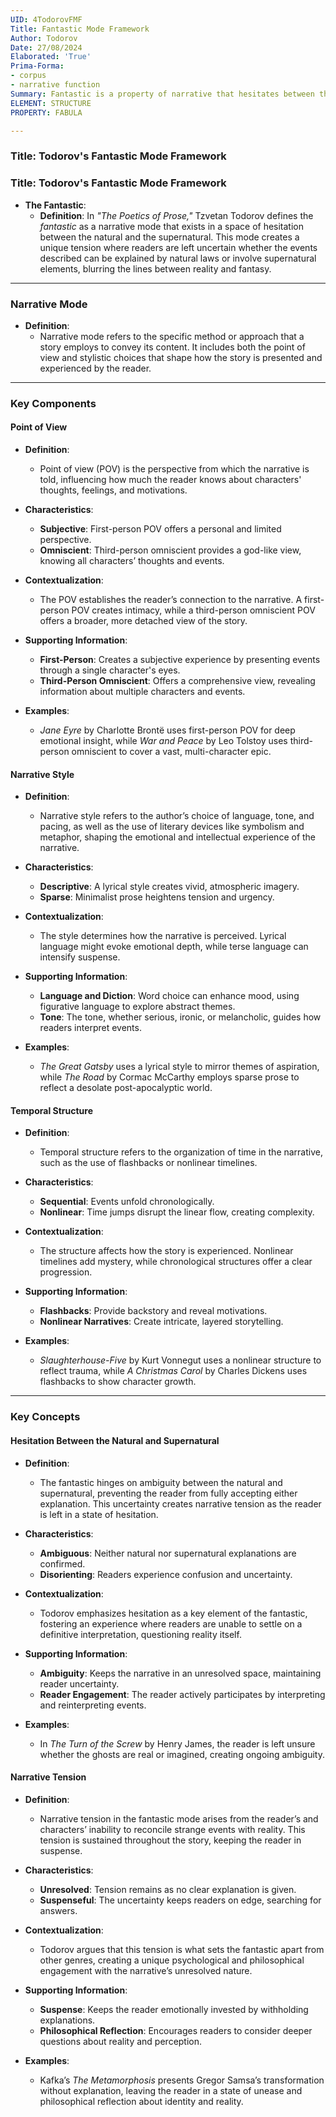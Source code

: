 ```yaml
---
UID: 4TodorovFMF
Title: Fantastic Mode Framework
Author: Todorov
Date: 27/08/2024
Elaborated: 'True'
Prima-Forma:
- corpus
- narrative function
Summary: Fantastic is a property of narrative that hesitates between the natural and supernatural. Fantastic creates narrative tension thru the uncertainty of events being explained by natural law or supernatural elements.
ELEMENT: STRUCTURE
PROPERTY: FABULA

---
```

### Title: **Todorov's Fantastic Mode Framework**

### Title: **Todorov's Fantastic Mode Framework**

- **The Fantastic**:
  - **Definition**: In *"The Poetics of Prose,"* Tzvetan Todorov defines the *fantastic* as a narrative mode that exists in a space of hesitation between the natural and the supernatural. This mode creates a unique tension where readers are left uncertain whether the events described can be explained by natural laws or involve supernatural elements, blurring the lines between reality and fantasy.

---

### **Narrative Mode**

- **Definition**: 
  - Narrative mode refers to the specific method or approach that a story employs to convey its content. It includes both the point of view and stylistic choices that shape how the story is presented and experienced by the reader.

---

### **Key Components**

#### **Point of View**

- **Definition**: 
  - Point of view (POV) is the perspective from which the narrative is told, influencing how much the reader knows about characters' thoughts, feelings, and motivations.

- **Characteristics**:
  - **Subjective**: First-person POV offers a personal and limited perspective.
  - **Omniscient**: Third-person omniscient provides a god-like view, knowing all characters’ thoughts and events.
  
- **Contextualization**:
  - The POV establishes the reader’s connection to the narrative. A first-person POV creates intimacy, while a third-person omniscient POV offers a broader, more detached view of the story.

- **Supporting Information**:
  - **First-Person**: Creates a subjective experience by presenting events through a single character's eyes. 
  - **Third-Person Omniscient**: Offers a comprehensive view, revealing information about multiple characters and events.

- **Examples**: 
  - *Jane Eyre* by Charlotte Brontë uses first-person POV for deep emotional insight, while *War and Peace* by Leo Tolstoy uses third-person omniscient to cover a vast, multi-character epic.

#### **Narrative Style**

- **Definition**: 
  - Narrative style refers to the author’s choice of language, tone, and pacing, as well as the use of literary devices like symbolism and metaphor, shaping the emotional and intellectual experience of the narrative.

- **Characteristics**:
  - **Descriptive**: A lyrical style creates vivid, atmospheric imagery.
  - **Sparse**: Minimalist prose heightens tension and urgency.

- **Contextualization**: 
  - The style determines how the narrative is perceived. Lyrical language might evoke emotional depth, while terse language can intensify suspense.

- **Supporting Information**:
  - **Language and Diction**: Word choice can enhance mood, using figurative language to explore abstract themes.
  - **Tone**: The tone, whether serious, ironic, or melancholic, guides how readers interpret events.

- **Examples**: 
  - *The Great Gatsby* uses a lyrical style to mirror themes of aspiration, while *The Road* by Cormac McCarthy employs sparse prose to reflect a desolate post-apocalyptic world.

#### **Temporal Structure**

- **Definition**: 
  - Temporal structure refers to the organization of time in the narrative, such as the use of flashbacks or nonlinear timelines.

- **Characteristics**:
  - **Sequential**: Events unfold chronologically.
  - **Nonlinear**: Time jumps disrupt the linear flow, creating complexity.

- **Contextualization**: 
  - The structure affects how the story is experienced. Nonlinear timelines add mystery, while chronological structures offer a clear progression.

- **Supporting Information**:
  - **Flashbacks**: Provide backstory and reveal motivations.
  - **Nonlinear Narratives**: Create intricate, layered storytelling.

- **Examples**: 
  - *Slaughterhouse-Five* by Kurt Vonnegut uses a nonlinear structure to reflect trauma, while *A Christmas Carol* by Charles Dickens uses flashbacks to show character growth.

---

### **Key Concepts**

#### **Hesitation Between the Natural and Supernatural**

- **Definition**: 
  - The fantastic hinges on ambiguity between the natural and supernatural, preventing the reader from fully accepting either explanation. This uncertainty creates narrative tension as the reader is left in a state of hesitation.

- **Characteristics**:
  - **Ambiguous**: Neither natural nor supernatural explanations are confirmed.
  - **Disorienting**: Readers experience confusion and uncertainty.

- **Contextualization**: 
  - Todorov emphasizes hesitation as a key element of the fantastic, fostering an experience where readers are unable to settle on a definitive interpretation, questioning reality itself.

- **Supporting Information**:
  - **Ambiguity**: Keeps the narrative in an unresolved space, maintaining reader uncertainty.
  - **Reader Engagement**: The reader actively participates by interpreting and reinterpreting events.

- **Examples**: 
  - In *The Turn of the Screw* by Henry James, the reader is left unsure whether the ghosts are real or imagined, creating ongoing ambiguity.

#### **Narrative Tension**

- **Definition**: 
  - Narrative tension in the fantastic mode arises from the reader’s and characters’ inability to reconcile strange events with reality. This tension is sustained throughout the story, keeping the reader in suspense.

- **Characteristics**:
  - **Unresolved**: Tension remains as no clear explanation is given.
  - **Suspenseful**: The uncertainty keeps readers on edge, searching for answers.

- **Contextualization**: 
  - Todorov argues that this tension is what sets the fantastic apart from other genres, creating a unique psychological and philosophical engagement with the narrative’s unresolved nature.

- **Supporting Information**:
  - **Suspense**: Keeps the reader emotionally invested by withholding explanations.
  - **Philosophical Reflection**: Encourages readers to consider deeper questions about reality and perception.

- **Examples**: 
  - Kafka’s *The Metamorphosis* presents Gregor Samsa’s transformation without explanation, leaving the reader in a state of unease and philosophical reflection about identity and reality.
